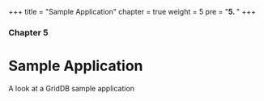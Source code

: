 +++
title = "Sample Application"
chapter = true
weight = 5
pre = "<b>5. </b>"
+++

### Chapter 5

# Sample Application

A look at a GridDB sample application
